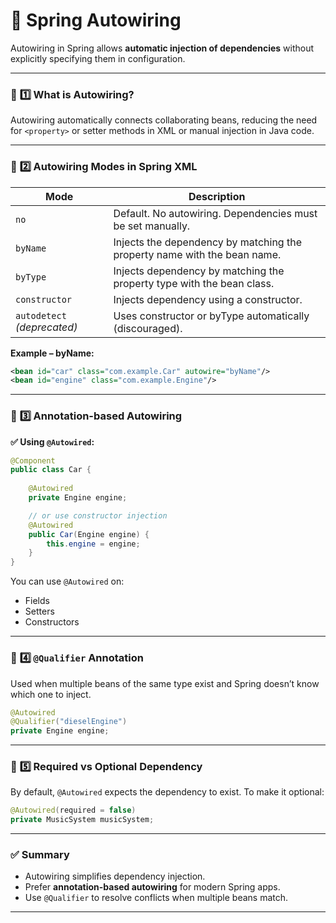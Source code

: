 # 🔧 **Spring Autowiring**

Autowiring in Spring allows **automatic injection of dependencies** without explicitly specifying them in configuration.

---

### 🔹 **1️⃣ What is Autowiring?**

Autowiring automatically connects collaborating beans, reducing the need for `<property>` or setter methods in XML or manual injection in Java code.

---

### 🔹 **2️⃣ Autowiring Modes in Spring XML**

| Mode | Description |
|------|-------------|
| `no` | Default. No autowiring. Dependencies must be set manually. |
| `byName` | Injects the dependency by matching the property name with the bean name. |
| `byType` | Injects dependency by matching the property type with the bean class. |
| `constructor` | Injects dependency using a constructor. |
| `autodetect` *(deprecated)* | Uses constructor or byType automatically (discouraged). |

**Example – byName:**
```xml
<bean id="car" class="com.example.Car" autowire="byName"/>
<bean id="engine" class="com.example.Engine"/>
```

---

### 🔹 **3️⃣ Annotation-based Autowiring**

**✅ Using `@Autowired`:**

```java
@Component
public class Car {
    
    @Autowired
    private Engine engine;

    // or use constructor injection
    @Autowired
    public Car(Engine engine) {
        this.engine = engine;
    }
}
```

You can use `@Autowired` on:
- Fields
- Setters
- Constructors

---

### 🔹 **4️⃣ `@Qualifier` Annotation**

Used when multiple beans of the same type exist and Spring doesn’t know which one to inject.

```java
@Autowired
@Qualifier("dieselEngine")
private Engine engine;
```

---

### 🔹 **5️⃣ Required vs Optional Dependency**

By default, `@Autowired` expects the dependency to exist. To make it optional:

```java
@Autowired(required = false)
private MusicSystem musicSystem;
```

---

### ✅ **Summary**

- Autowiring simplifies dependency injection.
- Prefer **annotation-based autowiring** for modern Spring apps.
- Use `@Qualifier` to resolve conflicts when multiple beans match.

---